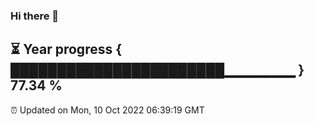 ### Hi there 👋
⏳ Year progress { ███████████████████████▁▁▁▁▁▁▁ } 77.34 %
---
⏰ Updated on Mon, 10 Oct 2022 06:39:19 GMT

